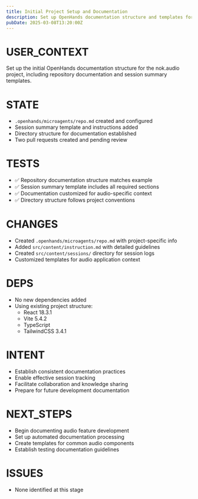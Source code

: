 ```yaml
---
title: Initial Project Setup and Documentation
description: Set up OpenHands documentation structure and templates for nok.audio project
pubDate: 2025-03-08T13:20:00Z
---
```


# USER_CONTEXT
Set up the initial OpenHands documentation structure for the nok.audio project, including repository documentation and session summary templates.

# STATE
- `.openhands/microagents/repo.md` created and configured
- Session summary template and instructions added
- Directory structure for documentation established
- Two pull requests created and pending review

# TESTS
- ✅ Repository documentation structure matches example
- ✅ Session summary template includes all required sections
- ✅ Documentation customized for audio-specific context
- ✅ Directory structure follows project conventions

# CHANGES
- Created `.openhands/microagents/repo.md` with project-specific info
- Added `src/content/instruction.md` with detailed guidelines
- Created `src/content/sessions/` directory for session logs
- Customized templates for audio application context

# DEPS
- No new dependencies added
- Using existing project structure:
  - React 18.3.1
  - Vite 5.4.2
  - TypeScript
  - TailwindCSS 3.4.1

# INTENT
- Establish consistent documentation practices
- Enable effective session tracking
- Facilitate collaboration and knowledge sharing
- Prepare for future development documentation

# NEXT_STEPS
- Begin documenting audio feature development
- Set up automated documentation processing
- Create templates for common audio components
- Establish testing documentation guidelines

# ISSUES
- None identified at this stage